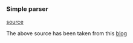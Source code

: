 ### Simple parser
[source](https://github.com/sairamaj/techdata/tree/master/codesnippets/src/Parser)

The above source has been taken from this [blog](https://jack-vanlightly.com/blog/2016/2/3/creating-a-simple-tokenizer-lexer-in-c)